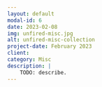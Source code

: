 ```yaml
---
layout: default
modal-id: 6
date: 2023-02-08
img: unfired-misc.jpg
alt: unfired-misc-collection
project-date: February 2023
client:
category: Misc
description: |
    TODO: describe.
---
```

